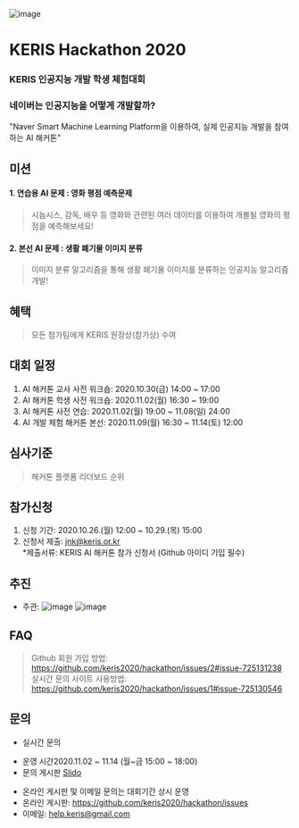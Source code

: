 ![image](https://user-images.githubusercontent.com/72900535/96531340-6ad27700-12c4-11eb-8431-445fc02f99bf.png)
# KERIS Hackathon 2020
### KERIS 인공지능 개발 학생 체험대회
### 네이버는 인공지능을 어떻게 개발할까?
"Naver Smart Machine Learning Platform을 이용하여, 실제 인공지능 개발을 참여하는 AI 해커톤"
  
## 미션
#### 1. 연습용 AI 문제 : 영화 평점 예측문제<br>
> 시놉시스, 감독, 배우 등 영화와 관련된 여러 데이터를 이용하여 개볼될 영화의 평점을 예측해보세요!
#### 2. 본선 AI 문제 : 생활 폐기물 이미지 분류
> 이미지 분류 알고리즘을 통해 생활 폐기물 이미지를 분류하는 인공지능 알고리즘 개발! 

## 혜택
> 모든 참가팀에게 KERIS 원장상(참가상) 수여

## 대회 일정
1. AI 해커톤 교사 사전 워크숍: 2020.10.30(금) 14:00 ~ 17:00 
2. AI 해커톤 학생 사전 워크숍: 2020.11.02(월) 16:30 ~ 19:00 
3. AI 해커톤 사전 연습: 2020.11.02(월) 19:00 ~ 11.08(일) 24:00 
4. AI 개발 체험 해커톤 본선: 2020.11.09(월) 16:30 ~ 11.14(토) 12:00 

## 심사기준
> 해커톤 플랫폼 리더보드 순위

## 참가신청
1. 신청 기간: 2020.10.26.(월) 12:00 ~ 10.29.(목) 15:00 <br>
2. 신청서 제출: jnk@keris.or.kr<br>
*제출서류: KERIS AI 해커톤 참가 신청서 (Github 아이디 기입 필수)

## 추진
- 주관:
![image](https://user-images.githubusercontent.com/72900535/96530265-0b736780-12c2-11eb-81c5-a0575545e438.png)
![image](https://user-images.githubusercontent.com/72900535/96530750-0662e800-12c3-11eb-817e-96058b8cf3aa.png)

## FAQ
> Github 회원 가입 방법: https://github.com/keris2020/hackathon/issues/2#issue-725131238 <br>
> 실시간 문의 사이트 사용방법: https://github.com/keris2020/hackathon/issues/1#issue-725130546

## 문의

* 실시간 문의
 - 운영 시간2020.11.02 ~ 11.14 (월~금 15:00 ~ 18:00)
 - 문의 게시판 [Slido](https://app.sli.do/event/f3usp3m1)
 
* 온라인 게시판 및 이메일 문의는 대회기간 상시 운영
* 온라인 게시판: https://github.com/keris2020/hackathon/issues
* 이메일: help.keris@gmail.com 
